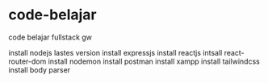 # code-belajar
code belajar fullstack gw

install nodejs lastes version
install expressjs
install reactjs
intsall react-router-dom
install nodemon
install postman
install xampp
install tailwindcss
install body parser
